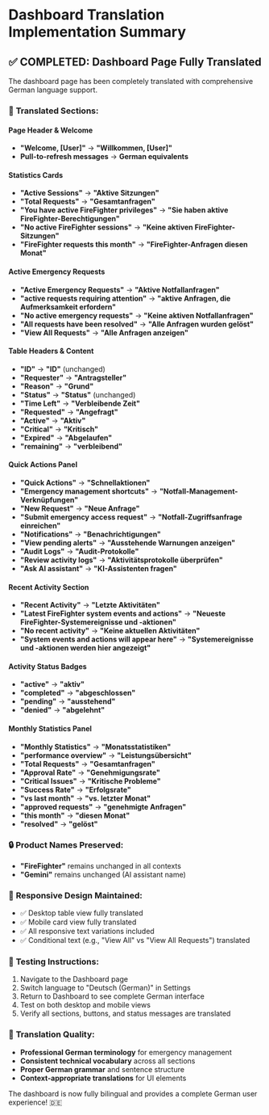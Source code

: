 # Dashboard Translation Implementation Summary

## ✅ COMPLETED: Dashboard Page Fully Translated

The dashboard page has been completely translated with comprehensive German language support.

### 🔄 **Translated Sections:**

#### **Page Header & Welcome**
- **"Welcome, [User]"** → **"Willkommen, [User]"**
- **Pull-to-refresh messages** → **German equivalents**

#### **Statistics Cards**
- **"Active Sessions"** → **"Aktive Sitzungen"**
- **"Total Requests"** → **"Gesamtanfragen"**
- **"You have active FireFighter privileges"** → **"Sie haben aktive FireFighter-Berechtigungen"**
- **"No active FireFighter sessions"** → **"Keine aktiven FireFighter-Sitzungen"**
- **"FireFighter requests this month"** → **"FireFighter-Anfragen diesen Monat"**

#### **Active Emergency Requests**
- **"Active Emergency Requests"** → **"Aktive Notfallanfragen"**
- **"active requests requiring attention"** → **"aktive Anfragen, die Aufmerksamkeit erfordern"**
- **"No active emergency requests"** → **"Keine aktiven Notfallanfragen"**
- **"All requests have been resolved"** → **"Alle Anfragen wurden gelöst"**
- **"View All Requests"** → **"Alle Anfragen anzeigen"**

#### **Table Headers & Content**
- **"ID"** → **"ID"** (unchanged)
- **"Requester"** → **"Antragsteller"**
- **"Reason"** → **"Grund"**
- **"Status"** → **"Status"** (unchanged)
- **"Time Left"** → **"Verbleibende Zeit"**
- **"Requested"** → **"Angefragt"**
- **"Active"** → **"Aktiv"**
- **"Critical"** → **"Kritisch"**
- **"Expired"** → **"Abgelaufen"**
- **"remaining"** → **"verbleibend"**

#### **Quick Actions Panel**
- **"Quick Actions"** → **"Schnellaktionen"**
- **"Emergency management shortcuts"** → **"Notfall-Management-Verknüpfungen"**
- **"New Request"** → **"Neue Anfrage"**
- **"Submit emergency access request"** → **"Notfall-Zugriffsanfrage einreichen"**
- **"Notifications"** → **"Benachrichtigungen"**
- **"View pending alerts"** → **"Ausstehende Warnungen anzeigen"**
- **"Audit Logs"** → **"Audit-Protokolle"**
- **"Review activity logs"** → **"Aktivitätsprotokolle überprüfen"**
- **"Ask AI assistant"** → **"KI-Assistenten fragen"**

#### **Recent Activity Section**
- **"Recent Activity"** → **"Letzte Aktivitäten"**
- **"Latest FireFighter system events and actions"** → **"Neueste FireFighter-Systemereignisse und -aktionen"**
- **"No recent activity"** → **"Keine aktuellen Aktivitäten"**
- **"System events and actions will appear here"** → **"Systemereignisse und -aktionen werden hier angezeigt"**

#### **Activity Status Badges**
- **"active"** → **"aktiv"**
- **"completed"** → **"abgeschlossen"**
- **"pending"** → **"ausstehend"**
- **"denied"** → **"abgelehnt"**

#### **Monthly Statistics Panel**
- **"Monthly Statistics"** → **"Monatsstatistiken"**
- **"performance overview"** → **"Leistungsübersicht"**
- **"Total Requests"** → **"Gesamtanfragen"**
- **"Approval Rate"** → **"Genehmigungsrate"**
- **"Critical Issues"** → **"Kritische Probleme"**
- **"Success Rate"** → **"Erfolgsrate"**
- **"vs last month"** → **"vs. letzter Monat"**
- **"approved requests"** → **"genehmigte Anfragen"**
- **"this month"** → **"diesen Monat"**
- **"resolved"** → **"gelöst"**

### 🔒 **Product Names Preserved:**
- **"FireFighter"** remains unchanged in all contexts
- **"Gemini"** remains unchanged (AI assistant name)

### 📱 **Responsive Design Maintained:**
- ✅ Desktop table view fully translated
- ✅ Mobile card view fully translated
- ✅ All responsive text variations included
- ✅ Conditional text (e.g., "View All" vs "View All Requests") translated

### 🧪 **Testing Instructions:**
1. Navigate to the Dashboard page
2. Switch language to "Deutsch (German)" in Settings
3. Return to Dashboard to see complete German interface
4. Test on both desktop and mobile views
5. Verify all sections, buttons, and status messages are translated

### 🎯 **Translation Quality:**
- **Professional German terminology** for emergency management
- **Consistent technical vocabulary** across all sections
- **Proper German grammar** and sentence structure
- **Context-appropriate translations** for UI elements

The dashboard is now fully bilingual and provides a complete German user experience! 🇩🇪
